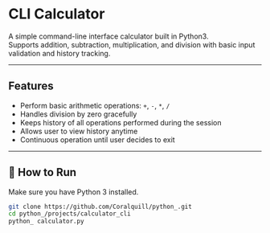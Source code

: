 # CLI Calculator

A simple command-line interface calculator built in Python3.  
Supports addition, subtraction, multiplication, and division with basic input validation and history tracking.

---

## Features

- Perform basic arithmetic operations: `+`, `-`, `*`, `/`  
- Handles division by zero gracefully  
- Keeps history of all operations performed during the session  
- Allows user to view history anytime  
- Continuous operation until user decides to exit  

---
## 🚀 How to Run

Make sure you have Python 3 installed.

```bash
git clone https://github.com/Coralquill/python_.git
cd python_/projects/calculator_cli
python_ calculator.py
